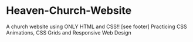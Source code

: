 # Heaven-Church-Website
A church website using ONLY HTML and CSS!! [see footer]
Practicing CSS Animations, CSS Grids and Responsive Web Design

